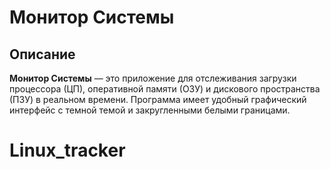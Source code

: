 # Монитор Системы

## Описание

**Монитор Системы** — это приложение для отслеживания загрузки процессора (ЦП), оперативной памяти (ОЗУ) и дискового пространства (ПЗУ) в реальном времени. Программа имеет удобный графический интерфейс с темной темой и закругленными белыми границами.
# Linux_tracker
